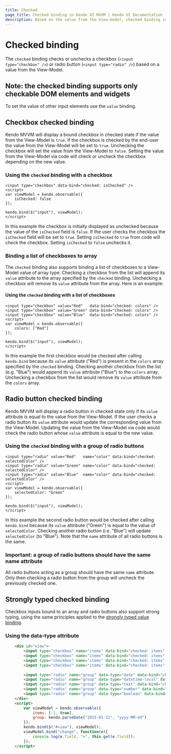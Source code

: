 ```yaml
---
title: Checked
page_title: Checked binding in Kendo UI MVVM | Kendo UI Documentation
description: Based on the value from the View-model, checked binding in Kendo UI MVVM changes the behaviour of a checkbox or a radio button.
---
```


# Checked binding

The `checked` binding checks or unchecks a checkbox (`<input type="checkbox" />`) or
radio button (`<input type="radio" />`) based on a value from the View-Model.

## Note: the checked binding supports only checkable DOM elements and widgets

To set the value of other input elements use the `value` binding.

## Checkbox checked binding

Kendo MVVM will display a bound checkbox in checked state if the value from the View-Model is `true`.
If the checkbox is checked by the end-user the value from the View-Model will be set to `true`.
Unchecking the checkbox will set the value from the View-Model to `false`. Setting the value from
the View-Model via code will check or uncheck the checkbox depending on the new value.

### Using the `checked` binding with a checkbox

    <input type="checkbox" data-bind="checked: isChecked" />
    <script>
    var viewModel = kendo.observable({
        isChecked: false
    });

    kendo.bind($("input"), viewModel);
    </script>


In this example the checkbox is initially displayed as unchecked because the value of the `isChecked` field is `false`.
If the user checks the checkbox the `isChecked` field will be set to `true`. Setting
`isChecked` to `true` from code will check the checkbox. Setting `isChecked` to `false` unchecks it.

### Binding a list of checkboxes to array

The `checked` binding also supports binding a list of checkboxes to a View-Model value of array type.
Checking a checkbox from the list will append its `value` attribute to the array specified by the `checked` binding.
Unchecking a checkbox will remove its `value` attribute from the array. Here is an example:

#### Using the `checked` binding with a list of checkboxes

    <input type="checkbox" value="Red"   data-bind="checked: colors" />
    <input type="checkbox" value="Green" data-bind="checked: colors" />
    <input type="checkbox" value="Blue"  data-bind="checked: colors" />
    <script>
    var viewModel = kendo.observable({
        colors: ["Red"]
    });

    kendo.bind($("input"), viewModel);
    </script>


In this example the first checkbox would be checked after calling `kendo.bind` because its `value`
attribute ("Red") is present in the `colors` array specified by the `checked` binding. Checking another
checkbox from the list (e.g. "Blue") would append its `value` attribute ("Blue") to the `colors` array.
Unchecking a checkbox from the list would remove its `value` attribute from the `colors` array.

## Radio button checked binding

Kendo MVVM will display a radio button in checked state only if its `value` attribute is equal to
the value from the View-Model. If the user checks a radio button its `value` attribute would update the
corresponding value from the View-Model. Updating the value from the View-Model via code would check the radio button whose `value`
attribute is equal to the new value.

### Using the `checked` binding with a group of radio buttons

    <input type="radio" value="Red"   name="color" data-bind="checked: selectedColor" />
    <input type="radio" value="Green" name="color" data-bind="checked: selectedColor" />
    <input type="radio" value="Blue"  name="color" data-bind="checked: selectedColor" />
    <script>
    var viewModel = kendo.observable({
        selectedColor: "Green"
    });

    kendo.bind($("input"), viewModel);
    </script>

In this example the second radio button would be checked after calling `kendo.bind` because its `value` attribute
("Green") is equal to the value of `selectedColor`. Checking another radio button (i.e. "Blue") will update
`selectedColor` (to "Blue"). Note that the `name` attribute of all radio buttons is the same.

### Important: a group of radio buttons should have the same name attribute

All radio buttons acting as a group should have the same `name` attribute. Only then checking a radio button from the group will uncheck the previously checked one.


## Strongly typed checked binding
Checkbox inputs bound to an array and radio buttons also support strong typing, using the same principles applied to the [strongly typed value binding](value#strongly-typed-value-binding).

### Using the data-type attribute
```html
    <div id="view">
        <input type="checkbox" name="items" data-bind="checked: items" value="bike"/>
        <input type="checkbox" name="items" data-bind="checked: items" value="-1" data-type="number"/>
        <input type="checkbox" name="items" data-bind="checked: items" value="true" data-type="boolean"/>
        <input type="checkbox" name="items" data-bind="checked: items" value="2015-01-31" data-type="date"/>
        
        <input type="radio" name="group" data-type="date" data-bind="checked: group" value="2015-01-31"/>
        <input type="radio" name="group" data-type="datetime-local" data-bind="checked: group" value="2013-06-05T23:13:40"/>
        <input type="radio" name="group" data-type="text" data-bind="checked: group" value="Hello"/>
        <input type="radio" name="group" data-type="number" data-bind="checked: group" value="3.14"/>
        <input type="radio" name="group" data-type="boolean" data-bind="checked: group" value="false"/>
    </div>
    <script>
        var viewModel = kendo.observable({
            items: [-1, true],
            group: kendo.parseDate("2015-01-31", "yyyy-MM-dd")
        });
        kendo.bind($("#view"), viewModel);
        viewModel.bind("change", function(e){
            console.log(e.field, "=", this.get(e.field));
        });
    </script>
```